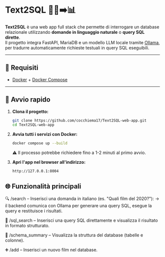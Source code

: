 # Text2SQL 🧠💬➡️📊

**Text2SQL** è una web app full stack che permette di interrogare un database relazionale utilizzando **domande in linguaggio naturale** o **query SQL dirette**.  
Il progetto integra FastAPI, MariaDB e un modello LLM locale tramite [Ollama](https://ollama.com/), per tradurre automaticamente richieste testuali in query SQL eseguibili.

---

## 🧰 Requisiti

- [Docker](https://www.docker.com/) + [Docker Compose](https://docs.docker.com/compose/)

---

## 🚀 Avvio rapido

1. **Clona il progetto:**

   ```bash
   git clone https://github.com/cocchiema17/Text2SQL-web-app.git
   cd Text2SQL-web-app
   ```

2. **Avvia tutti i servizi con Docker:**
   ```bash
   docker compose up --build
   ```
   ⚠️ Il processo potrebbe richiedere fino a 1-2 minuti al primo avvio.

3. **Apri l'app nel browser all'indirizzo:**
   ```bash
   http://127.0.0.1:8004
   ```
   
## 🌐 **Funzionalità principali**

🔍 /search – Inserisci una domanda in italiano (es. "Quali film del 2020?"):
→ il backend comunica con Ollama per generare una query SQL, esegue la query e restituisce i risultati.

🧠 /sql_search – Inserisci una query SQL direttamente e visualizza il risultato in formato strutturato.

🧾 /schema_summary – Visualizza la struttura del database (tabelle e colonne).

➕ /add – Inserisci un nuovo film nel database.
